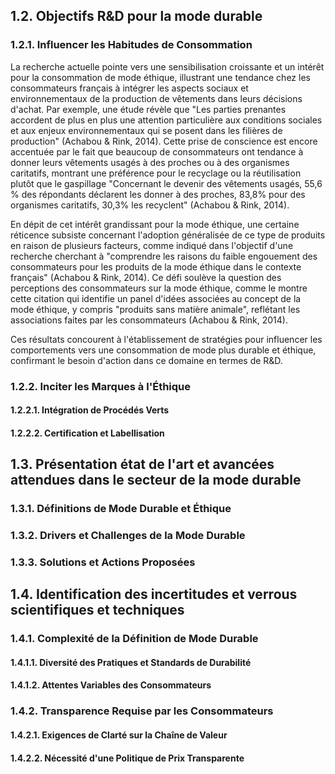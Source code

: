 ## 1.2. Objectifs R&D pour la mode durable

### 1.2.1. Influencer les Habitudes de Consommation

La recherche actuelle pointe vers une sensibilisation croissante et un intérêt pour la consommation de mode éthique, illustrant une tendance chez les consommateurs français à intégrer les aspects sociaux et environnementaux de la production de vêtements dans leurs décisions d'achat. Par exemple, une étude révèle que "Les parties prenantes accordent de plus en plus une attention particulière aux conditions sociales et aux enjeux environnementaux qui se posent dans les filières de production" (Achabou & Rink, 2014). Cette prise de conscience est encore accentuée par le fait que beaucoup de consommateurs ont tendance à donner leurs vêtements usagés à des proches ou à des organismes caritatifs, montrant une préférence pour le recyclage ou la réutilisation plutôt que le gaspillage "Concernant le devenir des vêtements usagés, 55,6 % des répondants déclarent les donner à des proches, 83,8% pour des organismes caritatifs, 30,3% les recyclent" (Achabou & Rink, 2014).

En dépit de cet intérêt grandissant pour la mode éthique, une certaine réticence subsiste concernant l'adoption généralisée de ce type de produits en raison de plusieurs facteurs, comme indiqué dans l'objectif d'une recherche cherchant à "comprendre les raisons du faible engouement des consommateurs pour les produits de la mode éthique dans le contexte français" (Achabou & Rink, 2014). Ce défi soulève la question des perceptions des consommateurs sur la mode éthique, comme le montre cette citation qui identifie un panel d'idées associées au concept de la mode éthique, y compris "produits sans matière animale", reflétant les associations faites par les consommateurs (Achabou & Rink, 2014).

Ces résultats concourent à l'établissement de stratégies pour influencer les comportements vers une consommation de mode plus durable et éthique, confirmant le besoin d'action dans ce domaine en termes de R&D.

### 1.2.2. Inciter les Marques à l'Éthique

#### 1.2.2.1. Intégration de Procédés Verts

#### 1.2.2.2. Certification et Labellisation

## 1.3. Présentation état de l'art et avancées attendues dans le secteur de la mode durable

### 1.3.1. Définitions de Mode Durable et Éthique

### 1.3.2. Drivers et Challenges de la Mode Durable

### 1.3.3. Solutions et Actions Proposées

## 1.4. Identification des incertitudes et verrous scientifiques et techniques

### 1.4.1. Complexité de la Définition de Mode Durable

#### 1.4.1.1. Diversité des Pratiques et Standards de Durabilité

#### 1.4.1.2. Attentes Variables des Consommateurs

### 1.4.2. Transparence Requise par les Consommateurs

#### 1.4.2.1. Exigences de Clarté sur la Chaîne de Valeur

#### 1.4.2.2. Nécessité d'une Politique de Prix Transparente